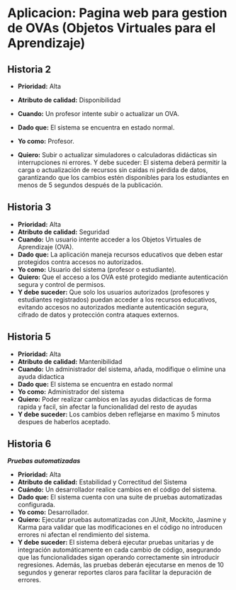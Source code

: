 # Aplicacion: Pagina web para gestion de OVAs (Objetos Virtuales para el Aprendizaje)

## Historia 2

- **Prioridad:** Alta

- **Atributo de calidad:** Disponibilidad

- **Cuando:** Un profesor intente subir o actualizar un OVA.

- **Dado que:** El sistema se encuentra en estado normal.

- **Yo como:** Profesor.

- **Quiero:** Subir o actualizar simuladores o calculadoras didácticas sin interrupciones ni errores.
Y debe suceder: El sistema deberá permitir la carga o actualización de recursos sin caídas ni pérdida de datos, garantizando que los cambios estén disponibles para los estudiantes en menos de 5 segundos después de la publicación.


## Historia 3

- **Prioridad:** Alta  
- **Atributo de calidad:** Seguridad  
- **Cuando:** Un usuario intente acceder a los Objetos Virtuales de Aprendizaje (OVA).  
- **Dado que:** La aplicación maneja recursos educativos que deben estar protegidos contra accesos no autorizados.  
- **Yo como:** Usuario del sistema (profesor o estudiante).  
- **Quiero:** Que el acceso a los OVA esté protegido mediante autenticación segura y control de permisos.  
- **Y debe suceder:** Que solo los usuarios autorizados (profesores y estudiantes registrados) puedan acceder a los recursos educativos, evitando accesos no autorizados mediante autenticación segura, cifrado de datos y protección contra ataques externos. 


## Historia 5
- **Prioridad:** Alta
- **Atributo de calidad:** Mantenibilidad
- **Cuando:** Un administrador del sistema, añada, modifique o elimine una ayuda didactica
- **Dado que:** El sistema se encuentra en estado normal
- **Yo como:** Administrador del sistema
- **Quiero:** Poder realizar cambios en las ayudas didacticas de forma rapida y facil, sin afectar la funcionalidad del resto de ayudas
- **Y debe suceder:** Los cambios deben reflejarse en maximo 5 minutos despues de haberlos aceptado.


## Historia 6
***Pruebas automatizadas***
- **Prioridad:** Alta
- **Atributo de calidad:** Estabilidad y Correctitud del Sistema
- **Cuándo:** Un desarrollador realice cambios en el código del sistema.
- **Dado que:** El sistema cuenta con una suite de pruebas automatizadas configurada.
- **Yo como:** Desarrollador.
- **Quiero:** Ejecutar pruebas automatizadas con JUnit, Mockito, Jasmine y Karma para validar que las modificaciones en el código no introducen errores ni afectan el rendimiento del sistema.
- **Y debe suceder:** El sistema deberá ejecutar pruebas unitarias y de integración automáticamente en cada cambio de código, asegurando que las funcionalidades sigan operando correctamente sin introducir regresiones. Además, las pruebas deberán ejecutarse en menos de 10 segundos y generar reportes claros para facilitar la depuración de errores.